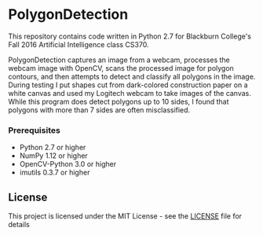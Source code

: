 # PolygonDetection
This repository contains code written in Python 2.7 for Blackburn College's Fall 2016 Artificial Intelligence class CS370.

PolygonDetection captures an image from a webcam, processes the webcam image with OpenCV, scans the processed image for polygon contours, and then attempts to detect and classify all polygons in the image. During testing I put shapes cut from dark-colored construction paper on a white canvas and used my Logitech webcam to take images of the canvas. While this program does detect polygons up to 10 sides, I found that polygons with more than 7 sides are often misclassified.

### Prerequisites
* Python 2.7 or higher
* NumPy 1.12 or higher
* OpenCV-Python 3.0 or higher
* imutils 0.3.7 or higher

## License

This project is licensed under the MIT License - see the [LICENSE](LICENSE) file for details
